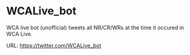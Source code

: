 # WCALive_bot

WCA live bot (unofficial) tweets all NR/CR/WRs at the time it occured in WCA Live.

URL: https://twitter.com/WCALive_bot
